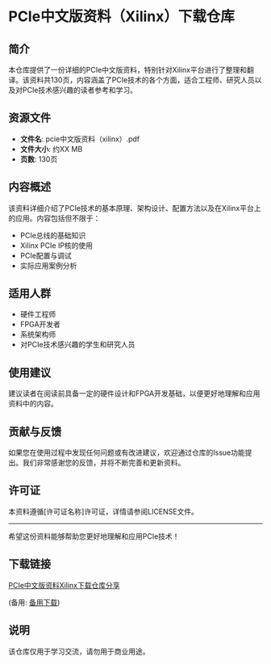 # PCIe中文版资料（Xilinx）下载仓库

## 简介

本仓库提供了一份详细的PCIe中文版资料，特别针对Xilinx平台进行了整理和翻译。该资料共130页，内容涵盖了PCIe技术的各个方面，适合工程师、研究人员以及对PCIe技术感兴趣的读者参考和学习。

## 资源文件

- **文件名**: pcie中文版资料（xilinx）.pdf
- **文件大小**: 约XX MB
- **页数**: 130页

## 内容概述

该资料详细介绍了PCIe技术的基本原理、架构设计、配置方法以及在Xilinx平台上的应用。内容包括但不限于：

- PCIe总线的基础知识
- Xilinx PCIe IP核的使用
- PCIe配置与调试
- 实际应用案例分析

## 适用人群

- 硬件工程师
- FPGA开发者
- 系统架构师
- 对PCIe技术感兴趣的学生和研究人员

## 使用建议

建议读者在阅读前具备一定的硬件设计和FPGA开发基础，以便更好地理解和应用资料中的内容。

## 贡献与反馈

如果您在使用过程中发现任何问题或有改进建议，欢迎通过仓库的Issue功能提出。我们非常感谢您的反馈，并将不断完善和更新资料。

## 许可证

本资料遵循[许可证名称]许可证，详情请参阅LICENSE文件。

---

希望这份资料能够帮助您更好地理解和应用PCIe技术！

## 下载链接
[PCIe中文版资料Xilinx下载仓库分享](https://pan.quark.cn/s/e55a7f2881cf) 

(备用: [备用下载](https://pan.baidu.com/s/1jbJkPTLPpwFaFFZmGx-aeA?pwd=1234))

## 说明

该仓库仅用于学习交流，请勿用于商业用途。
